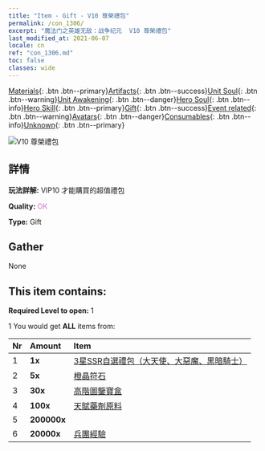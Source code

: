 ```yaml
---
title: "Item - Gift - V10 尊榮禮包"
permalink: /con_1306/
excerpt: "魔法门之英雄无敌：战争纪元  V10 尊榮禮包"
last_modified_at: 2021-06-07
locale: cn
ref: "con_1306.md"
toc: false
classes: wide
---
```

 [Materials](/ItemsCN/){: .btn .btn--primary}[Artifacts](/ItemsCN/Artifacts/){: .btn .btn--success}[Unit Soul](/ItemsCN/UnitSoul/){: .btn .btn--warning}[Unit Awakening](/ItemsCN/UnitAwakening/){: .btn .btn--danger}[Hero Soul](/ItemsCN/HeroSoul/){: .btn .btn--info}[Hero Skill](/ItemsCN/HeroSkill/){: .btn .btn--primary}[Gift](/ItemsCN/Gift/){: .btn .btn--success}[Event related](/ItemsCN/Events/){: .btn .btn--warning}[Avatars](/ItemsCN/Avatars/){: .btn .btn--danger}[Consumables](/ItemsCN/Consumables/){: .btn .btn--info}[Unknown](/ItemsCN/Unknown/){: .btn .btn--primary}

 ![V10 尊榮禮包](/images/t/i_905010.png)

## 詳情
 **玩法詳解:** VIP10 才能購買的超值禮包

 **Quality:** <span style="color: #DA70D6">OK</span>

 **Type:** Gift

## Gather

  None

## This item contains:

 **Required Level to open:** 1

 1 You would get **ALL** items  from:

  | Nr | Amount |     Item    |
  |:---|:-------|:------------|
  | 1 |  **1x** | [3星SSR自選禮包（大天使、大惡魔、黑暗騎士）](/cn/Items/con_1320/) |  | 
  | 2 |  **5x** | [橙晶符石](/cn/Items/con_730/) |  | 
  | 3 |  **30x** | [高階圖鑒寶盒](/cn/Items/con_776/) |  | 
  | 4 |  **100x** | [天賦藥劑原料](/cn/Items/con_1120/) |  | 
  | 5 |  **200000x** | <i class="fas fa-coins"/> |  | 
  | 6 |  **20000x** | [兵團經驗](/cn/Items/con_902/) |  | 
